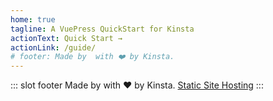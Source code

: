 ```yaml
---
home: true
tagline: A VuePress QuickStart for Kinsta
actionText: Quick Start →
actionLink: /guide/
# footer: Made by  with ❤️ by Kinsta.
---
```


<HomeOptions />
<HostingBanner />

::: slot footer
Made by  with ❤️ by Kinsta. [Static Site Hosting](https://kinsta.com/static-site-hosting/)
:::
